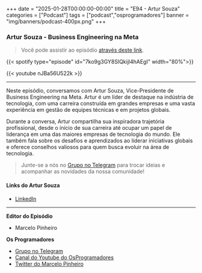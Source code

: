 +++
date = "2025-01-28T00:00:00-00:00"
title = "E94 - Artur Souza"
categories = ["Podcast"]
tags = ["podcast","osprogramadores"]
banner = "img/banners/podcast-400px.png"
+++

###  Artur Souza - Business Engineering na Meta
> Você pode assistir ao episódio [através deste link](https://www.youtube.com/watch?v=nJBa56U522k).

{{< spotify type="episode" id="7ko9g3GY8SlQkijl4hAEgI" width="80%">}}

{{< youtube nJBa56U522k >}}

___

Neste episódio, conversamos com Artur Souza, Vice-Presidente de Business Engineering na Meta. Artur é um líder de destaque na indústria de tecnologia, com uma carreira construída em grandes empresas e uma vasta experiência em gestão de equipes técnicas e em projetos globais.

Durante a conversa, Artur compartilha sua inspiradora trajetória profissional, desde o início de sua carreira até ocupar um papel de liderança em uma das maiores empresas de tecnologia do mundo. Ele também fala sobre os desafios e aprendizados ao liderar iniciativas globais e oferece conselhos valiosos para quem busca evoluir na área de tecnologia.


> Junte-se a nós no [Grupo no Telegram](https://t.me/osprogramadores) para trocar ideias e acompanhar as novidades da nossa comunidade!

#### Links do Artur Souza

* [LinkedIn](https://www.linkedin.com/in/artursouza/)

___


**Editor do Episódio**

- Marcelo Pinheiro

**Os Programadores**

- [Grupo no Telegram](https://t.me/osprogramadores)
- [Canal do Youtube do OsProgramadores](https://www.youtube.com/channel/UCt_YNYGl6K5yNXlXEQDdwWg?view_as=subscriber)
- [Twitter do Marcelo Pinheiro](https://twitter.com/mpinheir)
